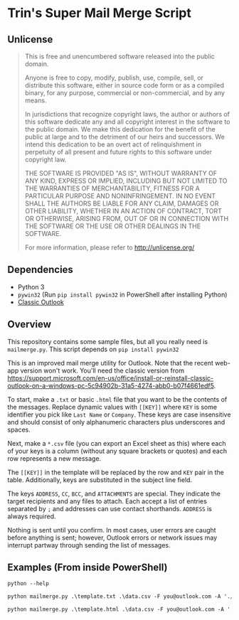# Trin\'s Super Mail Merge Script
## Unlicense
> This is free and unencumbered software released into the public domain.
> 
> Anyone is free to copy, modify, publish, use, compile, sell, or distribute this software, either in source code form or as a compiled binary, for any purpose, commercial or non-commercial, and by any means.
> 
> In jurisdictions that recognize copyright laws, the author or authors of this software dedicate any and all copyright interest in the software to the public domain. We make this dedication for the benefit of the public at large and to the detriment of our heirs and successors. We intend this dedication to be an overt act of relinquishment in perpetuity of all present and future rights to this software under copyright law.
>
> THE SOFTWARE IS PROVIDED "AS IS", WITHOUT WARRANTY OF ANY KIND, EXPRESS OR IMPLIED, INCLUDING BUT NOT LIMITED TO THE WARRANTIES OF MERCHANTABILITY, FITNESS FOR A PARTICULAR PURPOSE AND NONINFRINGEMENT. IN NO EVENT SHALL THE AUTHORS BE LIABLE FOR ANY CLAIM, DAMAGES OR OTHER LIABILITY, WHETHER IN AN ACTION OF CONTRACT, TORT OR OTHERWISE, ARISING FROM, OUT OF OR IN CONNECTION WITH THE SOFTWARE OR THE USE OR OTHER DEALINGS IN THE SOFTWARE.
> 
> For more information, please refer to <http://unlicense.org/>

## Dependencies
+ Python 3
+ `pywin32` (Run `pip install pywin32` in PowerShell after installing Python)
+ [Classic Outlook](https://support.microsoft.com/en-us/office/install-or-reinstall-classic-outlook-on-a-windows-pc-5c94902b-31a5-4274-abb0-b07f4661edf5)

## Overview
This repository contains some sample files, but all you really need is `mailmerge.py`. This script depends on `pip install pywin32`

This is an improved mail merge utility for Outlook. Note that the recent web-app version won't work.
You'll need the classic version from https://support.microsoft.com/en-us/office/install-or-reinstall-classic-outlook-on-a-windows-pc-5c94902b-31a5-4274-abb0-b07f4661edf5.

To start, make a `.txt` or basic `.html` file that you want to be the contents of the messages. Replace dynamic values with `[[KEY]]` where `KEY` is some identifier you pick like `Last Name` or `Company`.
These keys are case insensitive and should consist of only alphanumeric characters plus underscores and spaces.

Next, make a `*.csv` file (you can export an Excel sheet as this) where each of your keys is a column (without any square brackets or quotes) and each row represents a new message.
                        
The `[[KEY]]` in the template will be replaced by the row and `KEY` pair in the table. Additionally, keys are substituted in the subject line field.

The keys `ADDRESS`, `CC`, `BCC`, and `ATTACHMENTS` are special. They indicate the target recipients and any files to attach. Each accept a list of entries separated by `;` and addresses can use contact shorthands. `ADDRESS` is always required.

Nothing is sent until you confirm. In most cases, user errors are caught before anything is sent; however, Outlook errors or network issues may interrupt partway through sending the list of messages.

## Examples (From inside PowerShell)
```ps
python --help
```

```ps
python mailmerge.py .\template.txt .\data.csv -F you@outlook.com -A './Attachments' -S 'Hi [[Name]]!'
```

```ps
python mailmerge.py .\template.html .\data.csv -F you@outlook.com -A './Attachments' -S 'Hi [[Name]]!'
```
